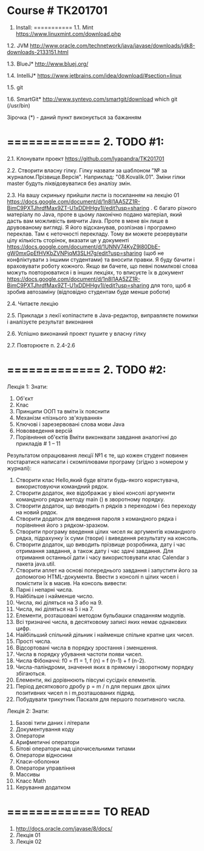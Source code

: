Course # TK201701
===========
1. Install:
===========
1.1. Mint
    https://www.linuxmint.com/download.php
    
1.2. JVM
    http://www.oracle.com/technetwork/java/javase/downloads/jdk8-downloads-2133151.html
    
1.3. BlueJ*
    http://www.bluej.org/
    
1.4. IntelliJ*
    https://www.jetbrains.com/idea/download/#section=linux
    
1.5. git

1.6. SmartGit* 
    http://www.syntevo.com/smartgit/download
    which git (/usr/bin)

Зірочка (*) - даний пункт виконується за бажанням

=============
2. TODO #1:
=============
2.1. Клонувати проект https://github.com/lyapandra/TK201701

2.2. Створити власну гілку. Гілку назвати за шаблоном "№ за журналом.Прізвище.Версія". Наприклад: "08.Kovalik.01". Зміни гілки master будуть ліквідовуватися без аналізу змін.

2.3. На вашу скриньку прийшли листи із посиланням на лекцію 01 https://docs.google.com/document/d/1n8I1AA5ZZ1R-BimC9PXTJhrdfMax9ZT-U1xDDHHgv1I/edit?usp=sharing .
Є багато різного матеріалу по Java, проте в цьому лаконічно подано матеріал, який дасть вам можливість вивчити Java. Проте в мене він лише в друвованому вигляді. Я його відсканував, розпізнав і програмно переклав. Там є неточності перекладу. Тому ви можете резервувати цілу кількість сторінок, вказати це у документі https://docs.google.com/document/d/1UNNV74KyZ9l80DbE-gW0mxGpEfHVKbZVNPjqM3SLH7g/edit?usp=sharing (щоб не конфліктувати з іншими студентами) та вносити правки. Я буду бачити і враховувати роботу кожного. Якщо ви бачете, що певні помилкові слова можуть повторюватися і в інших лекціях, то вписуєте їх в документ https://docs.google.com/document/d/1n8I1AA5ZZ1R-BimC9PXTJhrdfMax9ZT-U1xDDHHgv1I/edit?usp=sharing для того, щоб я зробив автозаміну (відповідно студентам буде менше роботи)

2.4. Читаєте лекцію

2.5. Приклади з лекії копіпастите в Java-редактор, виправляєте помилки і аналізуєте результат виконання

2.6. Успішно виконаний проект пушите у власну гілку

2.7. Повторюєте п. 2.4-2.6

=============
2. TODO #2:
=============
Лекція 1:
Знати:
1.	Об'єкт
2.	Клас
3.	Принципи ООП та вміти їх пояснити
4.	Механізм «пізнього зв'язування»
5.	Ключові і зарезервовані слова мови Java
6.	Нововведення версій
7.	Порівняння об'єктів
Вміти виконквати завдання аналогічні до прикладів # 1 – 11

Результатом опрацювання лекції №1 є те, що кожен студент повинен постаратися написати і скомпілювами програму (згідно з номером у журналі):
1.	Створити клас Hello,який буде вітати будь-якого користувача, використовуючи командний рядок.
2.	Створити додаток, яке відображає у вікні консолі аргументи командного рядка методу main () в зворотному порядку.
3.	Створити додаток, що виводить n рядків з переходом і без переходу на новий рядок.
4.	Створити додаток для введення пароля з командного рядка і порівняння його з рядком-зразком.
5.	Створити програму введення цілих чисел як аргументів командного рядка, підрахунку їх суми (твори) і виведення результату на консоль.
6.	Створити додаток, що виводить прізвище розробника, дату і час отримання завдання, а також дату і час здачі завдання. Для отримання останньої дати і часу використовувати клас Calendar з пакета java.util.
7.	Створити аплет на основі попереднього завдання і запустити його за допомогою HTML-документа.
Ввести з консолі n цілих чисел і помістити їх в масив. На консоль вивести:
8.	Парні і непарні числа.
9.	Найбільше і найменше число.
10.	Числа, які діляться на 3 або на 9.
11.	Числа, які діляться на 5 і на 7.
12.	Елементи, розташовані методом бульбашки спаданням модулів.
13.	Всі тризначні числа, в десятковому записі яких немає однакових цифр.
14.	Найбільший спільний дільник і найменше спільне кратне цих чисел.
15.	Прості числа.
16.	Відсортовані числа в порядку зростання і зменшення.
17.	Числа в порядку убування частоти появи чисел.
18.	Числа Фібоначчі: f0 = f1 = 1, f (n) = f (n-1) + f (n-2).
19.	Числа-паліндроми, значення яких в прямому і зворотному порядку збігаються.
20.	Елементи, які дорівнюють півсумі сусідніх елементів.
21.	Період десяткового дробу p = m / n для перших двох цілих позитивних чисел n і m,розташованих підряд.
22.	Побудувати трикутник Паскаля для першого позитивного числа. 

Лекція 2:
Знати:
1.	Базові типи даних і літерали
2.	Документування коду
3.	Оператори
4.	Арифметичні оператори
5.	Бітові оператори над цілочисельними типами
6.	Оператори відносини
7.	Класи-оболонки
8.	Оператори управління
9.	Массивы
10.	Класс Math
11.	Керування додатком

=============
TO READ
=============
1. http://docs.oracle.com/javase/8/docs/
2. Лекція 01
3. Лекція 02
